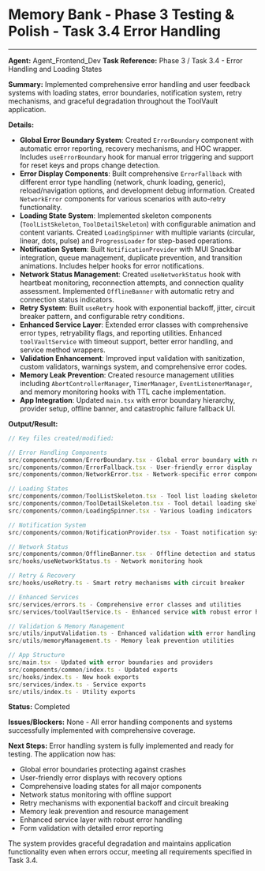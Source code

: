 # Memory Bank - Phase 3 Testing & Polish - Task 3.4 Error Handling

---
**Agent:** Agent_Frontend_Dev
**Task Reference:** Phase 3 / Task 3.4 - Error Handling and Loading States

**Summary:**
Implemented comprehensive error handling and user feedback systems with loading states, error boundaries, notification system, retry mechanisms, and graceful degradation throughout the ToolVault application.

**Details:**
- **Global Error Boundary System**: Created `ErrorBoundary` component with automatic error reporting, recovery mechanisms, and HOC wrapper. Includes `useErrorBoundary` hook for manual error triggering and support for reset keys and props change detection.
- **Error Display Components**: Built comprehensive `ErrorFallback` with different error type handling (network, chunk loading, generic), reload/navigation options, and development debug information. Created `NetworkError` components for various scenarios with auto-retry functionality.
- **Loading State System**: Implemented skeleton components (`ToolListSkeleton`, `ToolDetailSkeleton`) with configurable animation and content variants. Created `LoadingSpinner` with multiple variants (circular, linear, dots, pulse) and `ProgressLoader` for step-based operations.
- **Notification System**: Built `NotificationProvider` with MUI Snackbar integration, queue management, duplicate prevention, and transition animations. Includes helper hooks for error notifications.
- **Network Status Management**: Created `useNetworkStatus` hook with heartbeat monitoring, reconnection attempts, and connection quality assessment. Implemented `OfflineBanner` with automatic retry and connection status indicators.
- **Retry System**: Built `useRetry` hook with exponential backoff, jitter, circuit breaker pattern, and configurable retry conditions.
- **Enhanced Service Layer**: Extended error classes with comprehensive error types, retryability flags, and reporting utilities. Enhanced `toolVaultService` with timeout support, better error handling, and service method wrappers.
- **Validation Enhancement**: Improved input validation with sanitization, custom validators, warnings system, and comprehensive error codes.
- **Memory Leak Prevention**: Created resource management utilities including `AbortControllerManager`, `TimerManager`, `EventListenerManager`, and memory monitoring hooks with TTL cache implementation.
- **App Integration**: Updated `main.tsx` with error boundary hierarchy, provider setup, offline banner, and catastrophic failure fallback UI.

**Output/Result:**
```typescript
// Key files created/modified:

// Error Handling Components
src/components/common/ErrorBoundary.tsx - Global error boundary with reporting
src/components/common/ErrorFallback.tsx - User-friendly error display
src/components/common/NetworkError.tsx - Network-specific error components

// Loading States
src/components/common/ToolListSkeleton.tsx - Tool list loading skeletons
src/components/common/ToolDetailSkeleton.tsx - Tool detail loading skeletons  
src/components/common/LoadingSpinner.tsx - Various loading indicators

// Notification System
src/components/common/NotificationProvider.tsx - Toast notification system

// Network Status
src/components/common/OfflineBanner.tsx - Offline detection and status
src/hooks/useNetworkStatus.ts - Network monitoring hook

// Retry & Recovery
src/hooks/useRetry.ts - Smart retry mechanisms with circuit breaker

// Enhanced Services
src/services/errors.ts - Comprehensive error classes and utilities
src/services/toolVaultService.ts - Enhanced service with robust error handling

// Validation & Memory Management
src/utils/inputValidation.ts - Enhanced validation with error handling
src/utils/memoryManagement.ts - Memory leak prevention utilities

// App Structure
src/main.tsx - Updated with error boundaries and providers
src/components/common/index.ts - Updated exports
src/hooks/index.ts - New hook exports
src/services/index.ts - Service exports
src/utils/index.ts - Utility exports
```

**Status:** Completed

**Issues/Blockers:**
None - All error handling components and systems successfully implemented with comprehensive coverage.

**Next Steps:**
Error handling system is fully implemented and ready for testing. The application now has:
- Global error boundaries protecting against crashes
- User-friendly error displays with recovery options
- Comprehensive loading states for all major components
- Network status monitoring with offline support
- Retry mechanisms with exponential backoff and circuit breaking
- Memory leak prevention and resource management
- Enhanced service layer with robust error handling
- Form validation with detailed error reporting

The system provides graceful degradation and maintains application functionality even when errors occur, meeting all requirements specified in Task 3.4.